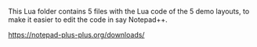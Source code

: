 This Lua folder contains 5 files with the Lua code of the 5 demo layouts, to make it easier to edit the code in say Notepad++.

https://notepad-plus-plus.org/downloads/
